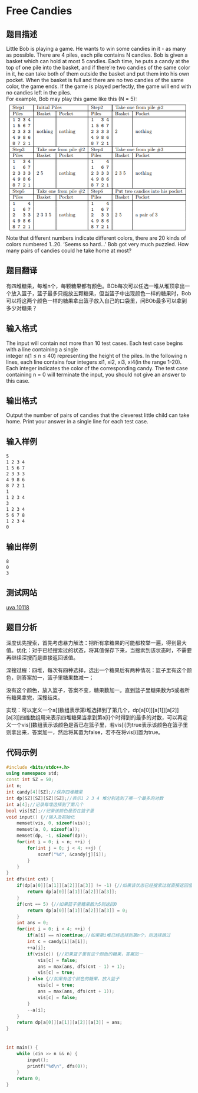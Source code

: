 ﻿# Free Candies

## 题目描述

Little Bob is playing a game. He wants to win some candies in it - as many as possible.
There are 4 piles, each pile contains N candies. Bob is given a basket which can hold at most 5
candies. Each time, he puts a candy at the top of one pile into the basket, and if there’re two candies
of the same color in it, he can take both of them outside the basket and put them into his own pocket.
When the basket is full and there are no two candies of the same color, the game ends. If the game is
played perfectly, the game will end with no candies left in the piles.  
For example, Bob may play this game like this (N = 5):  
![](images/uva10118.PNG)  
Note that different numbers indicate different colors, there are 20 kinds of colors numbered 1..20.
‘Seems so hard...’ Bob got very much puzzled. How many pairs of candies could he take home at
most?  

## 题目翻译  

有四堆糖果，每堆n个，每颗糖果都有颜色。BOb每次可以任选一堆从堆顶拿出一个放入篮子，篮子最多只能放五颗糖果，但当篮子中出现颜色一样的糖果时，Bob可以将这两个颜色一样的糖果拿出篮子放入自己的口袋里，问BOb最多可以拿到多少对糖果？    

## 输入格式  

The input will contain not more than 10 test cases. Each test case begins with a line containing a single  
integer n(1 ≤ n ≤ 40) representing the height of the piles. In the following n lines, each line contains four integers xi1, xi2, xi3, xi4(in the range 1-20).   
Each integer indicates the color of the corresponding candy. The test case containing n = 0 will terminate the input, you should not give an answer to this case.  

## 输出格式

Output the number of pairs of candies that the cleverest little child can take home. Print your answer
in a single line for each test case.  

## 输入样例

	5  
	1 2 3 4  
	1 5 6 7  
	2 3 3 3  
	4 9 8 6  
	8 7 2 1  
	1  
	1 2 3 4  
	3  
	1 2 3 4  
	5 6 7 8  
	1 2 3 4  
	0  

## 输出样例

	8  
	0  
	3  

## 测试网站

[uva 10118](https://vjudge.net/problem/UVA-10118)  
 
## 题目分析

深度优先搜索，首先考虑暴力解法：把所有拿糖果的可能都枚举一遍，得到最大值。优化：对于已经搜索过的状态，将其值保存下来，当搜索到该状态时，不需要再继续深搜而是直接返回该值。 

深搜过程：四堆，每次有四种选择，选出一个糖果后有两种情况：篮子里有这个颜色，则答案加一，篮子里糖果数减一； 

没有这个颜色，放入篮子，答案不变，糖果数加一。直到篮子里糖果数为5或者所有糖果拿完，深搜结束。  

实现：可以定义一个a[]数组表示第i堆选择到了第几个，dp[a[0]][a[1]][a[2]][a[3]]四维数组用来表示四堆糖果当拿到第a[i]个时得到的最多的对数，可以再定义一个vis[]数组表示该颜色是否已在篮子里，若vis[i]为true表示该颜色在篮子里则拿出来，答案加一，然后将其置为false，若不在将vis[i]置为true。  

## 代码示例

```c++
#include <bits/stdc++.h>
using namespace std;
const int SZ = 50;
int n;
int candy[4][SZ];//保存四堆糖果
int dp[SZ][SZ][SZ][SZ];//表示1 2 3 4 堆分别选到了哪一个最多的对数
int a[4];//记录每堆选择到了第几个
bool vis[SZ];//记录该颜色是否在篮子里
void input() {//输入及初始化
    memset(vis, 0, sizeof(vis));
    memset(a, 0, sizeof(a));
    memset(dp, -1, sizeof(dp));
    for(int i = 0; i < n; ++i) {
        for(int j = 0; j < 4; ++j) {
            scanf("%d", &candy[j][i]);
        }
    }
}
int dfs(int cnt) {
    if(dp[a[0]][a[1]][a[2]][a[3]] != -1) {//如果该状态已经搜索过就直接返回值
        return dp[a[0]][a[1]][a[2]][a[3]];
    }
    if(cnt == 5) {//如果篮子里糖果数为5则返回0
        return dp[a[0]][a[1]][a[2]][a[3]] = 0;
    }
    int ans = 0;
    for(int i = 0; i < 4; ++i) {
        if(a[i] == n)continue;//如果第i堆已经选择到第n个，则选择跳过
        int c = candy[i][a[i]];
        ++a[i];
        if(vis[c]) {//如果篮子里有这个颜色的糖果，答案加一
            vis[c] = false;
            ans = max(ans, dfs(cnt - 1) + 1);
            vis[c] = true;
        } else {//如果有这个颜色的糖果，放入篮子
            vis[c] = true;
            ans = max(ans, dfs(cnt + 1));
            vis[c] = false;
        }
        --a[i];
    }
    return dp[a[0]][a[1]][a[2]][a[3]] = ans;
}


int main() {
    while (cin >> n && n) {
        input();
        printf("%d\n", dfs(0));
    }
    return 0;
}
```
